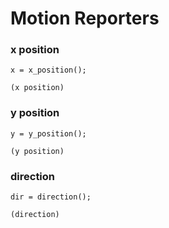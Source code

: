 # Motion Reporters

### x position

```goboscript
x = x_position();
```

```_ {.scratchblocks}
(x position)
```

### y position

```goboscript
y = y_position();
```

```_ {.scratchblocks}
(y position)
```

### direction

```goboscript
dir = direction();
```

```_ {.scratchblocks}
(direction)
```
